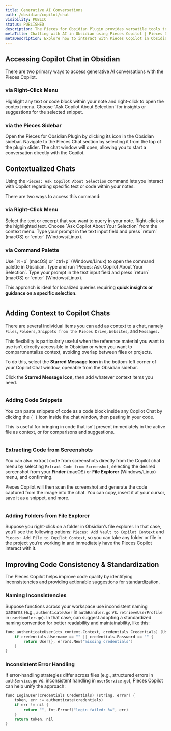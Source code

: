 ```yaml
---
title: Generative AI Conversations
path: /obsidian/copilot/chat
visibility: PUBLIC
status: PUBLISHED
description: The Pieces for Obsidian Plugin provides versatile tools to interact with generative AI, enabling you to gain insights, debug efficiently, and enhance your notes and workflows directly within Obsidian.
metaTitle: Chatting with AI in Obsidian using Pieces Copilot | Pieces Docs
metaDescription: Explore how to interact with Pieces Copilot in Obsidian through chat-based AI assistance for coding, debugging, and workflow insights.
---
```


## Accessing Copilot Chat in Obsidian

There are two primary ways to access generative AI conversations with the Pieces Copilot.

### via Right-Click Menu

<Steps>
  <Step title="Highlight Text or Code Block">
    Highlight any text or code block within your note and right-click to open the context menu.
  </Step>

  <Step title="Select &#x22;Ask Copilot About Selection&#x22;">
    Choose `Ask Copilot About Selection` for insights or suggestions for the selected snippet.
  </Step>
</Steps>

<Image src="https://storage.googleapis.com/hashnode_product_documentation_assets/obsidian_plugin_assets/pieces_copilot/chat/right_click_tool_chat.gif" alt="" align="center" fullwidth="true" />

### via the Pieces Sidebar

<Steps>
  <Step title="Open the Pieces Plugin">
    Open the Pieces for Obsidian Plugin by clicking its icon in the Obsidian sidebar.
  </Step>

  <Step title="Navigate to Pieces Chat">
    Navigate to the Pieces Chat section by selecting it from the top of the plugin slider.
  </Step>

  <Step title="Start a Conversation">
    The chat window will open, allowing you to start a conversation directly with the Copilot.
  </Step>
</Steps>

<Image src="https://storage.googleapis.com/hashnode_product_documentation_assets/obsidian_plugin_assets/pieces_copilot/chat/extension_bar_menu.gif" alt="" align="center" fullwidth="true" />

## Contextualized Chats

Using the `Pieces: Ask Copilot About Selection` command lets you interact with Copilot regarding specific text or code within your notes.

There are two ways to access this command:

### via Right-Click Menu

<Steps>
  <Step title="Highlight Text or Content">
    Select the text or excerpt that you want to query in your note.
  </Step>

  <Step title="Right-Click">
    Right-click on the highlighted text.
  </Step>

  <Step title="Select Command">
    Choose `Ask Copilot About Your Selection` from the context menu.
  </Step>

  <Step title="Enter Question">
    Type your prompt in the text input field and press `return` (macOS) or `enter` (Windows/Linux).
  </Step>
</Steps>

<Image src="https://storage.googleapis.com/hashnode_product_documentation_assets/obsidian_plugin_assets/pieces_copilot/chat/right_context_ask_copilot_OBS.png" alt="" align="center" fullwidth="true" />

### via Command Palette

<Steps>
  <Step title="Open the Command Palette">
    Use `⌘+p` (macOS) or `ctrl+p` (Windows/Linux) to open the command palette in Obsidian.
  </Step>

  <Step title="Run the Command">
    Type and run `Pieces: Ask Copilot About Your Selection`.
  </Step>

  <Step title="Enter Question">
    Type your prompt in the text input field and press `return` (macOS) or `enter` (Windows/Linux).
  </Step>
</Steps>

This approach is ideal for localized queries requiring **quick insights or guidance on a specific selection.**

<Image src="https://storage.googleapis.com/hashnode_product_documentation_assets/obsidian_plugin_assets/pieces_copilot/chat/command_pallete_ask_copilot_OBS.png" alt="" align="center" fullwidth="true" />

## Adding Context to Copilot Chats

There are several individual items you can add as context to a chat, namely `Files`**,** `Folders`**,** `Snippets from the Pieces Drive`**,** `Websites`**,** and `Messages`**.**

This flexibility is particularly useful when the reference material you want to use isn’t directly accessible in Obsidian or when you want to compartmentalize context, avoiding overlap between files or projects.

To do this, select the **Starred Message Icon** in the bottom-left corner of your Copilot Chat window, openable from the Obsidian sidebar.

Click the **Starred Message Icon,** then add whatever context items you need.

<Image src="https://storage.googleapis.com/hashnode_product_documentation_assets/obsidian_plugin_assets/pieces_copilot/chat/adding_snippet_to_chat.gif" alt="" align="center" fullwidth="true" />

### Adding Code Snippets

You can paste snippets of code as a code block inside any Copilot Chat by clicking the `{ }` icon inside the chat window, then pasting in your code.

This is useful for bringing in code that isn’t present immediately in the active file as context, or for comparisons and suggestions.

<Image src="https://storage.googleapis.com/hashnode_product_documentation_assets/obsidian_plugin_assets/pieces_copilot/chat/adding_snippets_to_chat_OBS.png" alt="" align="center" fullwidth="true" />

### Extracting Code from Screenshots

You can also extract code from screenshots directly from the Copilot chat menu by selecting `Extract Code from Screenshot`, selecting the desired screenshot from your **Finder** (macOS) or **File Explorer** (Windows/Linux) menu, and confirming.

Pieces Copilot will then scan the screenshot and generate the code captured from the image into the chat. You can copy, insert it at your cursor, save it as a snippet, and more.

<Image src="https://storage.googleapis.com/hashnode_product_documentation_assets/obsidian_plugin_assets/pieces_copilot/chat/extract_text_from_image.gif" alt="" align="center" fullwidth="true" />

### Adding Folders from File Explorer

Suppose you right-click on a folder in Obsidian’s file explorer. In that case, you’ll see the following options: `Pieces: Add Vault to Copilot Context` and `Pieces: Add File to Copilot Context`, so you can take any folder or file in the project you’re working in and immediately have the Pieces Copilot interact with it.

## Improving Code Consistency & Standardization

The Pieces Copilot helps improve code quality by identifying inconsistencies and providing actionable suggestions for standardization.

### Naming Inconsistencies

Suppose functions across your workspace use inconsistent naming patterns (e.g., `authenticateUser` in `authHandler.go` vs. `retrieveUserProfile `in `userHandler.go`). In that case, can suggest adopting a standardized naming convention for better readability and maintainability, like this:

```c
func authenticateUser(ctx context.Context, credentials Credentials) (User, error) {
    if credentials.Username == "" || credentials.Password == "" {
        return User{}, errors.New("missing credentials")
    }
}
```

### Inconsistent Error Handling

If error-handling strategies differ across files (e.g., structured errors in `authService.go` vs. inconsistent handling in `userService.go`), Pieces Copilot can help unify the approach:

```c
func LoginUser(credentials Credentials) (string, error) {
    token, err := authenticate(credentials)
    if err != nil {
        return "", fmt.Errorf("login failed: %w", err)
    }
    return token, nil
}
```